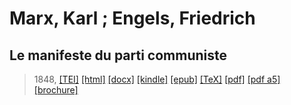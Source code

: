 # Marx, Karl ; Engels, Friedrich
## Le manifeste du parti communiste

> 1848,  <a title="Source XML/TEI" class="mime48 tei" href="https://hurlus.github.io/tei/marx1848_manifeste1886.xml">[TEI]</a>  <a title="HTML une page" class="mime48 html" href="https://hurlus.github.io/marx1848_manifeste1886/marx1848_manifeste1886.html">[html]</a>  <a title="Bureautique (LibreOffice, MS.Word)" class="mime48 docx" href="https://hurlus.github.io/marx1848_manifeste1886/marx1848_manifeste1886.docx">[docx]</a>  <a title="Amazon.kindle" class="mime48 mobi" href="https://hurlus.github.io/marx1848_manifeste1886/marx1848_manifeste1886.mobi">[kindle]</a>  <a title="EPUB, pour liseuses et téléphones" class="mime48 epub" href="https://hurlus.github.io/marx1848_manifeste1886/marx1848_manifeste1886.epub">[epub]</a>  <a title="LaTeX" class="mime48 tex" href="https://hurlus.github.io/marx1848_manifeste1886/marx1848_manifeste1886.tex">[TeX]</a>  <a title="PDF à imprimer, A4 2 colonnes" class="mime48 pdf" href="https://hurlus.github.io/marx1848_manifeste1886/marx1848_manifeste1886.pdf">[pdf]</a>  <a title="PDF à lire, A5 une colonne" class="mime48 a5" href="https://hurlus.github.io/marx1848_manifeste1886/marx1848_manifeste1886_a5.pdf">[pdf a5]</a>  <a title="Brochure à agrafer, pdf imposé pour imprimante recto/verso" class="mime48 brochure" href="https://hurlus.github.io/marx1848_manifeste1886/marx1848_manifeste1886_brochure.pdf">[brochure]</a> 
